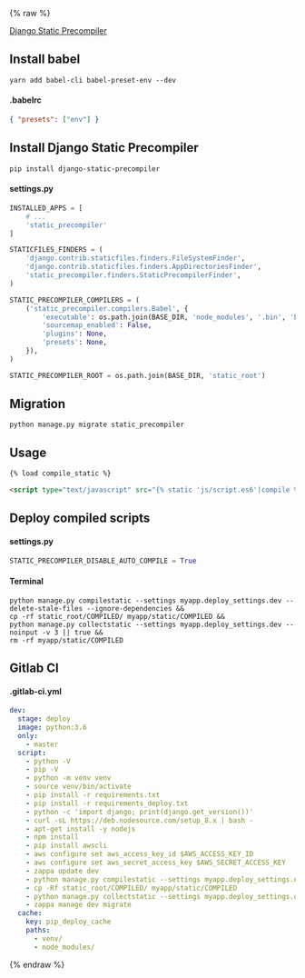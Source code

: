 {% raw %}

[Django Static Precompiler](http://django-static-precompiler.readthedocs.io/en/stable/)

## Install babel
```shell
yarn add babel-cli babel-preset-env --dev
```

#### .babelrc
```json
{ "presets": ["env"] }
```

## Install Django Static Precompiler
```shell
pip install django-static-precompiler
```

#### settings.py
```python
INSTALLED_APPS = [
    # ...
    'static_precompiler'
]

STATICFILES_FINDERS = (
    'django.contrib.staticfiles.finders.FileSystemFinder',
    'django.contrib.staticfiles.finders.AppDirectoriesFinder',
    'static_precompiler.finders.StaticPrecompilerFinder',
)

STATIC_PRECOMPILER_COMPILERS = (
    ('static_precompiler.compilers.Babel', {
        'executable': os.path.join(BASE_DIR, 'node_modules', '.bin', 'babel'),
        'sourcemap_enabled': False,
        'plugins': None,
        'presets': None,
    }),
)

STATIC_PRECOMPILER_ROOT = os.path.join(BASE_DIR, 'static_root')
```

## Migration
```shell
python manage.py migrate static_precompiler
```

## Usage
```html
{% load compile_static %}

<script type="text/javascript" src="{% static 'js/script.es6'|compile %}"></script>
```

## Deploy compiled scripts
#### settings.py
```python
STATIC_PRECOMPILER_DISABLE_AUTO_COMPILE = True
```

#### Terminal
```shell
python manage.py compilestatic --settings myapp.deploy_settings.dev --delete-stale-files --ignore-dependencies &&
cp -rf static_root/COMPILED/ myapp/static/COMPILED &&
python manage.py collectstatic --settings myapp.deploy_settings.dev --noinput -v 3 || true &&
rm -rf myapp/static/COMPILED
```

## Gitlab CI
#### .gitlab-ci.yml
```yml
dev:
  stage: deploy
  image: python:3.6
  only:
    - master
  script:
    - python -V
    - pip -V
    - python -m venv venv
    - source venv/bin/activate
    - pip install -r requirements.txt
    - pip install -r requirements_deploy.txt
    - python -c 'import django; print(django.get_version())'
    - curl -sL https://deb.nodesource.com/setup_8.x | bash -
    - apt-get install -y nodejs
    - npm install
    - pip install awscli
    - aws configure set aws_access_key_id $AWS_ACCESS_KEY_ID
    - aws configure set aws_secret_access_key $AWS_SECRET_ACCESS_KEY
    - zappa update dev
    - python manage.py compilestatic --settings myapp.deploy_settings.dev --delete-stale-files --ignore-dependencies
    - cp -Rf static_root/COMPILED/ myapp/static/COMPILED
    - python manage.py collectstatic --settings myapp.deploy_settings.dev --noinput -v 3
    - zappa manage dev migrate
  cache:
    key: pip_deploy_cache
    paths:
      - venv/
      - node_modules/
```

{% endraw %}
